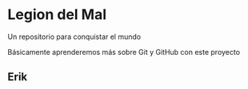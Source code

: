 # Legion del Mal

Un repositorio para conquistar el mundo

Básicamente aprenderemos más sobre Git y GitHub con este proyecto

## Erik
